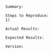 
    Summary:
    
    Steps to Reproduce: 
    1)
    
    Actual Results:
    
    Expected Results:

    Version:
